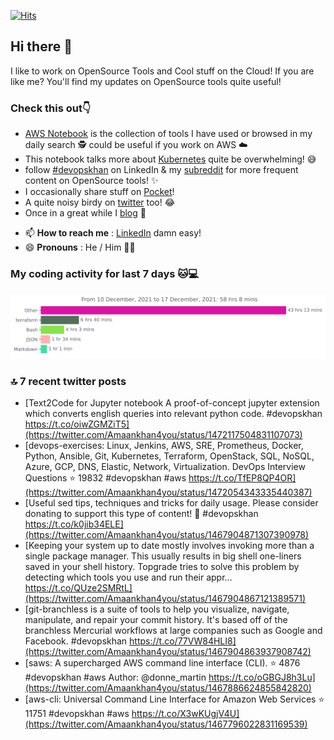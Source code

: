 [![Hits](https://hits.seeyoufarm.com/api/count/incr/badge.svg?url=https%3A%2F%2Fgithub.com%2Fakhan4u%2Fhit-counter&count_bg=%2379C83D&title_bg=%23555555&icon=&icon_color=%23E7E7E7&title=visits&edge_flat=false)](https://hits.seeyoufarm.com)

## Hi there 👋

I like to work on OpenSource Tools and Cool stuff on the Cloud! If you are like me? You'll find my updates on OpenSource tools quite useful!

### Check this out👇

* [AWS Notebook](https://histre.com/public/notebooks/dnllyanu/aws/) is the collection of tools I have used or browsed in my daily search 🕵️ could be useful if you work on AWS ☁️
* This notebook talks more about [Kubernetes](https://histre.com/public/notebooks/6uxdvo3y/kubernetes/) quite be overwhelming! 😅
* follow [#devopskhan](https://www.linkedin.com/feed/hashtag/devopskhan/) on LinkedIn & my [subreddit](https://www.reddit.com/r/devopskhan/) for more frequent content on OpenSource tools! ✨
* I occasionally share stuff on [Pocket](https://getpocket.com/@ej6g8d1dp2829A16a9Tf5d4T6bAMp3d8791rejDe86yem3bm4e14ex4fT4dluk29)!
* A quite noisy birdy on [twitter](https://twitter.com/Amaankhan4you) too! 😂
* Once in a great while I [blog](https://linuxparrot.com/) 😬


- 📫 **How to reach me** : [LinkedIn](https://www.linkedin.com/in/amaan-khan-linux-ninja) damn easy!
- 😄 **Pronouns** : He / Him 🤷‍♂️

### My coding activity for last 7 days 🐱💻

<img src="https://github.com/akhan4u/akhan4u/blob/main/images/stat.svg" alt="Amaan's Wakatime Activity!"/>

### 🔝 7 recent twitter posts
<!-- DEVDOJO:START -->
- [Text2Code for Jupyter notebook A proof-of-concept jupyter extension which converts english queries into relevant python code. #devopskhan https://t.co/oiwZGMZiT5](https://twitter.com/Amaankhan4you/status/1472117504831107073)
- [devops-exercises: Linux, Jenkins, AWS, SRE, Prometheus, Docker, Python, Ansible, Git, Kubernetes, Terraform, OpenStack, SQL, NoSQL, Azure, GCP, DNS, Elastic, Network, Virtualization. DevOps Interview Questions
⭐️ 19832
#devopskhan #aws
https://t.co/TfEP8QP4OR](https://twitter.com/Amaankhan4you/status/1472054343335440387)
- [Useful sed tips, techniques and tricks for daily usage. Please consider donating to support this type of content! 🙏 #devopskhan https://t.co/k0jib34ELE](https://twitter.com/Amaankhan4you/status/1467904871307390978)
- [Keeping your system up to date mostly involves invoking more than a single package manager. This usually results in big shell one-liners saved in your shell history. Topgrade tries to solve this problem by detecting which tools you use and run their appr… https://t.co/QUze2SMRtL](https://twitter.com/Amaankhan4you/status/1467904867121389571)
- [git-branchless is a suite of tools to help you visualize, navigate, manipulate, and repair your commit history. It&#39;s based off of the branchless Mercurial workflows at large companies such as Google and Facebook. #devopskhan https://t.co/77VW84HLI8](https://twitter.com/Amaankhan4you/status/1467904863937908742)
- [saws: A supercharged AWS command line interface &lpar;CLI&rpar;.
⭐️ 4876
#devopskhan #aws
Author: @donne_martin
https://t.co/oGBGJ8h3Lu](https://twitter.com/Amaankhan4you/status/1467886624855842820)
- [aws-cli: Universal Command Line Interface for Amazon Web Services
⭐️ 11751
#devopskhan #aws
https://t.co/X3wKUgjV4U](https://twitter.com/Amaankhan4you/status/1467796022831169539)
<!-- DEVDOJO:END -->

<!-- ![Amaan's GitHub stats](https://github-readme-stats.vercel.app/api?username=akhan4u&count_private=true&show_icons=true&hide=contribs) -->
